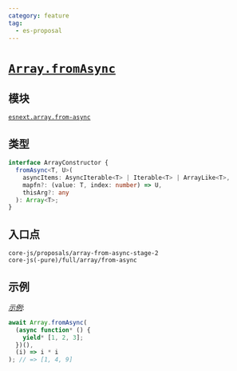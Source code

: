 ```yaml
---
category: feature
tag:
  - es-proposal
---
```


# [`Array.fromAsync`](https://github.com/tc39/proposal-array-from-async)

## 模块

[`esnext.array.from-async`](https://github.com/zloirock/core-js/blob/master/packages/core-js/modules/esnext.array.from-async.js)

## 类型

```ts
interface ArrayConstructor {
  fromAsync<T, U>(
    asyncItems: AsyncIterable<T> | Iterable<T> | ArrayLike<T>,
    mapfn?: (value: T, index: number) => U,
    thisArg?: any
  ): Array<T>;
}

```

## 入口点

```
core-js/proposals/array-from-async-stage-2
core-js(-pure)/full/array/from-async
```

## 示例

[_示例_](https://goo.gl/Jt7SsD):

```js
await Array.fromAsync(
  (async function* () {
    yield* [1, 2, 3];
  })(),
  (i) => i * i
); // => [1, 4, 9]
```
